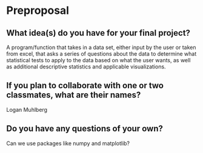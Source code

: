 # Preproposal

## What idea(s) do you have for your final project?

A program/function that takes in a data set, either input by the user or taken from excel, that asks a series of questions about the data to determine what statistical tests to apply to the data based on what the user wants, as well as additional descriptive statistics and applicable visualizations.

## If you plan to collaborate with one or two classmates, what are their names?

Logan Muhlberg

## Do you have any questions of your own?

Can we use packages like numpy and matplotlib?
